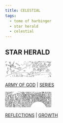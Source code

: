 ```yaml
---
title: CELESTIAL
tags:
  - tome of harbinger
  - star herald
  - celestial
---
```

## STAR HERALD

[![series](series-t.png)](series)

[ARMY OF GOD](army-of-god) | [SERIES](series)

[![growth](growth-t.png)](growth)

[REFLECTIONS](reflections) | [GROWTH](growth)
